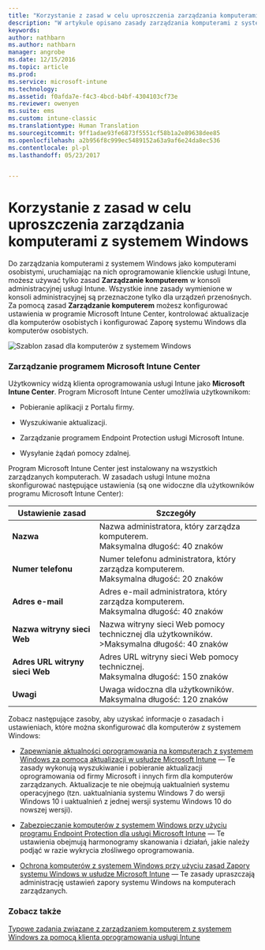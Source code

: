 ```yaml
---
title: "Korzystanie z zasad w celu uproszczenia zarządzania komputerami z systemem Windows | Microsoft Docs"
description: "W artykule opisano zasady zarządzania komputerami z systemem Windows i ustawienia dla programu Microsoft Intune Center."
keywords: 
author: nathbarn
ms.author: nathbarn
manager: angrobe
ms.date: 12/15/2016
ms.topic: article
ms.prod: 
ms.service: microsoft-intune
ms.technology: 
ms.assetid: f0afda7e-f4c3-4bcd-b4bf-4304103cf73e
ms.reviewer: owenyen
ms.suite: ems
ms.custom: intune-classic
ms.translationtype: Human Translation
ms.sourcegitcommit: 9ff1adae93fe6873f5551cf58b1a2e89638dee85
ms.openlocfilehash: a2b956f8c999ec5489152a63a9af6e24da8ec536
ms.contentlocale: pl-pl
ms.lasthandoff: 05/23/2017


---
```


# <a name="use-policies-to-simplify-windows-pc-management"></a>Korzystanie z zasad w celu uproszczenia zarządzania komputerami z systemem Windows

Do zarządzania komputerami z systemem Windows jako komputerami osobistymi, uruchamiając na nich oprogramowanie klienckie usługi Intune, możesz używać tylko zasad **Zarządzanie komputerem** w konsoli administracyjnej usługi Intune. Wszystkie inne zasady wymienione w konsoli administracyjnej są przeznaczone tylko dla urządzeń przenośnych. Za pomocą zasad **Zarządzanie komputerem** możesz konfigurować ustawienia w programie Microsoft Intune Center, kontrolować aktualizacje dla komputerów osobistych i konfigurować Zaporę systemu Windows dla komputerów osobistych.

![Szablon zasad dla komputerów z systemem Windows](../media/pc_policy_template.png)

### <a name="manage-the-microsoft-intune-center"></a>Zarządzanie programem Microsoft Intune Center
Użytkownicy widzą klienta oprogramowania usługi Intune jako **Microsoft Intune Center**. Program Microsoft Intune Center umożliwia użytkownikom:

-   Pobieranie aplikacji z Portalu firmy.

-   Wyszukiwanie aktualizacji.

-   Zarządzanie programem Endpoint Protection usługi Microsoft Intune.

-  Wysyłanie żądań pomocy zdalnej.

Program Microsoft Intune Center jest instalowany na wszystkich zarządzanych komputerach. W zasadach usługi Intune można skonfigurować następujące ustawienia (są one widoczne dla użytkowników programu Microsoft Intune Center):

|Ustawienie zasad|Szczegóły|
|------------------|--------------------|
|**Nazwa**|Nazwa administratora, który zarządza komputerem.<br />Maksymalna długość: 40 znaków|
|**Numer telefonu**|Numer telefonu administratora, który zarządza komputerem.<br />Maksymalna długość: 20 znaków|
|**Adres e-mail**|Adres e-mail administratora, który zarządza komputerem.<br />Maksymalna długość: 40 znaków|
|**Nazwa witryny sieci Web**|Nazwa witryny sieci Web pomocy technicznej dla użytkowników.<br />>Maksymalna długość: 40 znaków|
|**Adres URL witryny sieci Web**|Adres URL witryny sieci Web pomocy technicznej.<br />Maksymalna długość: 150 znaków|
|**Uwagi**|Uwaga widoczna dla użytkowników.<br />Maksymalna długość: 120 znaków|

Zobacz następujące zasoby, aby uzyskać informacje o zasadach i ustawieniach, które można skonfigurować dla komputerów z systemem Windows:

- [Zapewnianie aktualności oprogramowania na komputerach z systemem Windows za pomocą aktualizacji w usłudze Microsoft Intune](keep-windows-pcs-up-to-date-with-software-updates-in-microsoft-intune.md) — Te zasady wykonują wyszukiwanie i pobieranie aktualizacji oprogramowania od firmy Microsoft i innych firm dla komputerów zarządzanych. Aktualizacje te nie obejmują uaktualnień systemu operacyjnego (tzn. uaktualniania systemu Windows 7 do wersji Windows 10 i uaktualnień z jednej wersji systemu Windows 10 do nowszej wersji).

- [Zabezpieczanie komputerów z systemem Windows przy użyciu programu Endpoint Protection dla usługi Microsoft Intune](help-secure-windows-pcs-with-endpoint-protection-for-microsoft-intune.md) — Te ustawienia obejmują harmonogramy skanowania i działań, jakie należy podjąć w razie wykrycia złośliwego oprogramowania.

- [Ochrona komputerów z systemem Windows przy użyciu zasad Zapory systemu Windows w usłudze Microsoft Intune](help-protect-windows-pcs-using-windows-firewall-policies-in-microsoft-intune.md) — Te zasady upraszczają administrację ustawień zapory systemu Windows na komputerach zarządzanych.


### <a name="see-also"></a>Zobacz także

[Typowe zadania związane z zarządzaniem komputerem z systemem Windows za pomocą klienta oprogramowania usługi Intune](common-windows-pc-management-tasks-with-the-microsoft-intune-computer-client.md)

